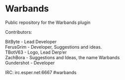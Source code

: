 Warbands
========

Public repository for the Warbands plugin

Contributors:

BitByte	-		Lead Developer  
FerusGrim -		Developer, Suggestions and ideas.  
TBotV63	-		Logo, Lead Derp’er  
ZachBora -		Suggestions and Ideas, the name Warbands  
Gundershot -	Developer  

IRC: irc.esper.net:6667 #warbands
